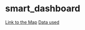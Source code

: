 # smart_dashboard

[Link to the Map](https://DustNguyen.github.io/smart_dashboard/index.html)
[Data used](https://geo.wa.gov/datasets/washington-library-locations/explore)